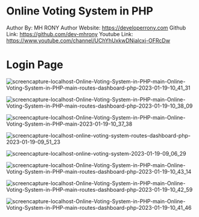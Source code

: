 # Online Voting System in PHP 

Author By: MH RONY
Author Website: https://developerrony.com
Github Link: https://github.com/dev-mhrony
Youtube Link: https://www.youtube.com/channel/UChYhUxkwDNialcxj-OFRcDw


# Login Page
![screencapture-localhost-Online-Voting-System-in-PHP-main-Online-Voting-System-in-PHP-main-routes-dashboard-php-2023-01-19-10_41_31](https://user-images.githubusercontent.com/78216965/213357503-5365f139-a5d8-4adb-9229-c285ad97da71.png)

![screencapture-localhost-Online-Voting-System-in-PHP-main-Online-Voting-System-in-PHP-main-routes-dashboard-php-2023-01-19-10_38_09](https://user-images.githubusercontent.com/78216965/213357592-2f8828b3-9d75-4511-a86d-e5842ac12c2c.png)

![screencapture-localhost-Online-Voting-System-in-PHP-main-Online-Voting-System-in-PHP-main-2023-01-19-10_37_38](https://user-images.githubusercontent.com/78216965/213357596-c6ab7d1e-95ec-4213-af79-2f500ca56d80.png)

![screencapture-localhost-online-voting-system-routes-dashboard-php-2023-01-19-09_51_23](https://user-images.githubusercontent.com/78216965/213357598-ce35f2b9-e592-4a52-8803-8656c8e0fd4e.png)

![screencapture-localhost-online-voting-system-2023-01-19-09_06_29](https://user-images.githubusercontent.com/78216965/213357600-7c319f78-5d90-4fe0-aecc-a643afed6900.png)

![screencapture-localhost-Online-Voting-System-in-PHP-main-Online-Voting-System-in-PHP-main-routes-dashboard-php-2023-01-19-10_43_14](https://user-images.githubusercontent.com/78216965/213357603-730cc673-fccb-4555-80a0-1856d3fc3899.png)

![screencapture-localhost-Online-Voting-System-in-PHP-main-Online-Voting-System-in-PHP-main-routes-dashboard-php-2023-01-19-10_42_59](https://user-images.githubusercontent.com/78216965/213357608-e55ed032-c65c-49cb-993c-bf55a4899258.png)

![screencapture-localhost-Online-Voting-System-in-PHP-main-Online-Voting-System-in-PHP-main-routes-dashboard-php-2023-01-19-10_41_46](https://user-images.githubusercontent.com/78216965/213357611-10dd986f-134f-4847-ad1d-0cf32a0fecc6.png)


